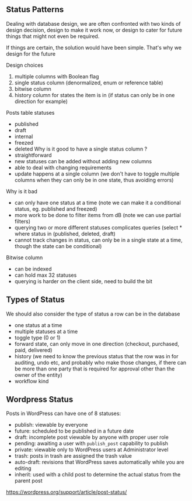 ## Status Patterns

Dealing with database design, we are often confronted with two kinds of design decision, design to make it work now, or design to cater for future things that might not even be required.

If things are certain, the solution would have been simple. That's why we design for the future

Design choices
1) multiple columns with Boolean flag
2) single status column (denormalized, enum or reference table)
3) bitwise column
4) history column for states the item is in (if status can only be in one direction for example)

Posts table statuses
- published
- draft
- internal
- freezed
- deleted
Why is it good to have a single status column ?
- straightforward
- new statuses can be added without adding new columns
- able to deal with changing requirements
- update happens at a single column (we don't have to toggle multiple columns when they can only be in one state, thus avoiding errors)

Why is it bad
- can only have one status at a time (note we can make it a conditional status, eg. published and freezed)
- more work to be done to filter items from dB (note we can use partial filters)
- querying two or more different statuses complicates queries (select * where status in (published, deleted, draft)
- cannot track changes in status, can only be in a single state at a time, though the state can be conditional)

Bitwise column
- can be indexed
- can hold max 32 statuses
- querying is harder on the client side, need to build the bit


## Types of Status

We should also consider the type of status a row can be in the database

- one status at a time
- multiple statuses at a time
- toggle type (0 or 1)
- forward state, can only move in one direction (checkout, purchased, paid, delivered)
- history (we need to know the previous status that the row was in for auditing, undo etc, and probably who make those changes, if there can be more than one party that is required for approval other than the owner of the entity)
- workflow kind 

## Wordpress Status


Posts in WordPress can have one of 8 statuses:

- publish: viewable by everyone
- future: scheduled to be published in a future date
- draft: incomplete post viewable by anyone with proper user role
- pending: awaiting a user with `publish_post` capability to publish
- private: viewable only to WordPress users at Administrator level
- trash: posts in trash are assigned the trash value
- auto-draft: revisions that WordPress saves automatically while you are editing
- inherit: used with a child post to determine the actual status from the parent post


https://wordpress.org/support/article/post-status/
